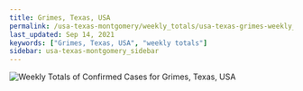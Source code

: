 ```yaml
---
title: Grimes, Texas, USA
permalink: /usa-texas-montgomery/weekly_totals/usa-texas-grimes-weekly_totals.html
last_updated: Sep 14, 2021
keywords: ["Grimes, Texas, USA", "weekly totals"]
sidebar: usa-texas-montgomery_sidebar
---
```


![Weekly Totals of Confirmed Cases for Grimes, Texas, USA](/covid_tracker/images/graphs/usa-texas-grimes-weekly_totals_graph.png)
